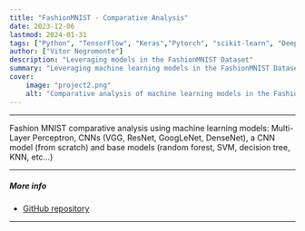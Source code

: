 ```yaml
---
title: "FashionMNIST - Comparative Analysis"
date: 2023-12-06
lastmod: 2024-01-31
tags: ["Python", "TensorFlow", "Keras","Pytorch", "scikit-learn", "Deep Learning", "Machine Learning", "Computer Vision", "Healthcare"]
author: ["Vitor Negromonte"]
description: "Leveraging models in the FashionMNIST Dataset"
summary: "Leveraging machine learning models in the FashionMNIST Dataset"
cover:
    image: "project2.png"
    alt: "Comparative analysis of machine learning models in the FashionMNIST Dataset"
---
```

---

Fashion MNIST comparative analysis using machine learning models: Multi-Layer Perceptron, CNNs (VGG, ResNet, GoogLeNet, DenseNet), a CNN model (from scratch) and base models (random forest, SVM, decision tree, KNN, etc...)

---

##### More info
+ [GitHub repository](https://github.com/vitornegromonte/FashionMNIST-ComparativeAnalysis/)

---